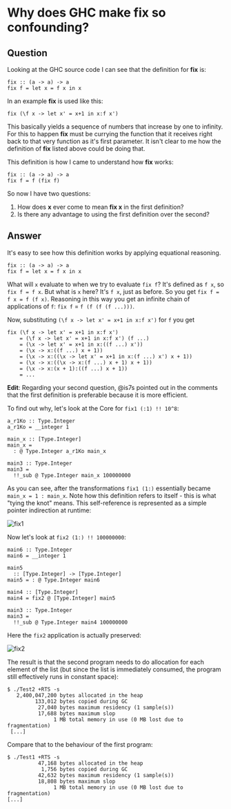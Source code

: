 
# Why does GHC make fix so confounding?

## Question
        
Looking at the GHC source code I can see that the definition for **fix** is:

    fix :: (a -> a) -> a
    fix f = let x = f x in x
    

In an example **fix** is used like this:

    fix (\f x -> let x' = x+1 in x:f x')
    

This basically yields a sequence of numbers that increase by one to infinity. For this to happen **fix** must be currying the function that it receives right back to that very function as it's first parameter. It isn't clear to me how the definition of **fix** listed above could be doing that.

This definition is how I came to understand how **fix** works:

    fix :: (a -> a) -> a
    fix f = f (fix f)
    

So now I have two questions:

1.  How does **x** ever come to mean **fix x** in the first definition?
2.  Is there any advantage to using the first definition over the second?

## Answer
        
It's easy to see how this definition works by applying equational reasoning.

    fix :: (a -> a) -> a
    fix f = let x = f x in x
    

What will `x` evaluate to when we try to evaluate `fix f`? It's defined as `f x`, so `fix f = f x`. But what is `x` here? It's `f x`, just as before. So you get `fix f = f x = f (f x)`. Reasoning in this way you get an infinite chain of applications of `f`: `fix f` = `f (f (f (f ...)))`.

Now, substituting `(\f x -> let x' = x+1 in x:f x')` for `f` you get

    fix (\f x -> let x' = x+1 in x:f x')
        = (\f x -> let x' = x+1 in x:f x') (f ...)
        = (\x -> let x' = x+1 in x:((f ...) x'))
        = (\x -> x:((f ...) x + 1))
        = (\x -> x:((\x -> let x' = x+1 in x:(f ...) x') x + 1))
        = (\x -> x:((\x -> x:(f ...) x + 1) x + 1))
        = (\x -> x:(x + 1):((f ...) x + 1))
        = ...
    

**Edit**: Regarding your second question, @is7s pointed out in the comments that the first definition is preferable because it is more efficient.

To find out why, let's look at the Core for `fix1 (:1) !! 10^8`:

    a_r1Ko :: Type.Integer    
    a_r1Ko = __integer 1
    
    main_x :: [Type.Integer]   
    main_x =
      : @ Type.Integer a_r1Ko main_x
    
    main3 :: Type.Integer
    main3 =
      !!_sub @ Type.Integer main_x 100000000
    

As you can see, after the transformations `fix1 (1:)` essentially became `main_x = 1 : main_x`. Note how this definition refers to itself - this is what "tying the knot" means. This self-reference is represented as a simple pointer indirection at runtime:

![fix1](https://i.stack.imgur.com/czWkz.png)

Now let's look at `fix2 (1:) !! 100000000`:

    main6 :: Type.Integer
    main6 = __integer 1
    
    main5
      :: [Type.Integer] -> [Type.Integer]
    main5 = : @ Type.Integer main6
    
    main4 :: [Type.Integer]
    main4 = fix2 @ [Type.Integer] main5
    
    main3 :: Type.Integer
    main3 =
      !!_sub @ Type.Integer main4 100000000
    

Here the `fix2` application is actually preserved:

![fix2](https://i.stack.imgur.com/Qc8H4.png)

The result is that the second program needs to do allocation for each element of the list (but since the list is immediately consumed, the program still effectively runs in constant space):

    $ ./Test2 +RTS -s
       2,400,047,200 bytes allocated in the heap
             133,012 bytes copied during GC
              27,040 bytes maximum residency (1 sample(s))
              17,688 bytes maximum slop
                   1 MB total memory in use (0 MB lost due to fragmentation)
     [...]
    

Compare that to the behaviour of the first program:

    $ ./Test1 +RTS -s          
              47,168 bytes allocated in the heap
               1,756 bytes copied during GC
              42,632 bytes maximum residency (1 sample(s))
              18,808 bytes maximum slop
                   1 MB total memory in use (0 MB lost due to fragmentation)
    [...]
